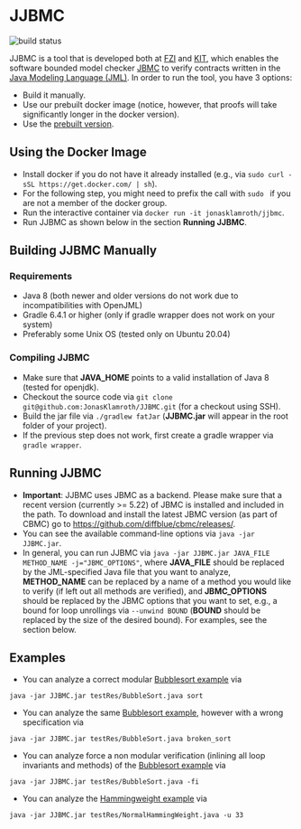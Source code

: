 # JJBMC 
![build status](https://github.com/JonasKlamroth/JJBMC/actions/workflows/gradle.yml/badge.svg)


JJBMC is a tool that is developed both at [FZI](https://www.fzi.de) and [KIT](https://www.kit.edu), which enables the software bounded model checker [JBMC](https://www.cprover.org/jbmc/) to verify contracts written in the [Java Modeling Language (JML)](http://jmlspecs.org/index.shtml). In order to run the tool, you have 3 options:
- Build it manually.
- Use our prebuilt docker image (notice, however, that proofs will take significantly longer in the docker version).
- Use the [prebuilt version](https://github.com/JonasKlamroth/JJBMC/releases/download/ISoLa/JJBMC.jar).

## Using the Docker Image
- Install docker if you do not have it already installed (e.g., via ``sudo curl -sSL https://get.docker.com/ | sh``).
- For the following step, you might need to prefix the call with ``sudo `` if you are not a member of the docker group.
- Run the interactive container via ``docker run -it jonasklamroth/jjbmc``.
- Run JJBMC as shown below in the section **Running JJBMC**.

## Building JJBMC Manually 
### Requirements
- Java 8 (both newer and older versions do not work due to incompatibilities with OpenJML)
- Gradle 6.4.1 or higher (only if gradle wrapper does not work on your system)
- Preferably some Unix OS (tested only on Ubuntu 20.04)

### Compiling JJBMC
- Make sure that **JAVA_HOME** points to a valid installation of Java 8 (tested for openjdk).
- Checkout the source code via ``git clone git@github.com:JonasKlamroth/JJBMC.git`` (for a checkout using SSH).
- Build the jar file via ``./gradlew fatJar`` (**JJBMC.jar** will appear in the root folder of your project).
- If the previous step does not work, first create a gradle wrapper via ``gradle wrapper``.

## Running JJBMC
- **Important**: JJBMC uses JBMC as a backend. Please make sure that a recent version (currently >= 5.22) of JBMC is installed and included in the path. To download and install the latest JBMC version (as part of CBMC) go to https://github.com/diffblue/cbmc/releases/.
- You can see the available command-line options via ``java -jar JJBMC.jar``.
- In general, you can run JJBMC via ``java -jar JJBMC.jar JAVA_FILE METHOD_NAME -j="JBMC_OPTIONS"``, where **JAVA_FILE** should be replaced by the JML-specified Java file that you want to analyze, **METHOD_NAME** can be replaced by a name of a method you would like to verify (if left out all methods are verified), and **JBMC_OPTIONS** should be replaced by the JBMC options that you want to set, e.g., a bound for loop unrollings via ``--unwind BOUND`` (**BOUND** should be replaced by the size of the desired bound). For examples, see the section below.

## Examples
- You can analyze a correct modular [Bubblesort example](testRes/BubbleSort.java) via
```
java -jar JJBMC.jar testRes/BubbleSort.java sort
```
- You can analyze the same [Bubblesort example](testRes/BubbleSort.java), however with a wrong specification via
```
java -jar JJBMC.jar testRes/BubbleSort.java broken_sort 
```
- You can analyze force a non modular verification (inlining all loop invariants and methods) of the [Bubblesort example](testRes/BubbleSort.java) via
```
java -jar JJBMC.jar testRes/BubbleSort.java -fi 
```
- You can analyze the [Hammingweight example](testRes/NormalHammingWeight.java) via
```
java -jar JJBMC.jar testRes/NormalHammingWeight.java -u 33
```
